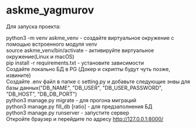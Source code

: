# askme_yagmurov
Для запуска проекта: <br/>

python3 -m venv askme_venv - создайте виртуальное окружение с помощью встроенного модуля venv <br/>
source askme_venv/bin/activate - активируйте виртуальное окружение(Linux и macOS) <br/>
pip install -r requirements.txt - установите зависимости <br/>
Создайте локально БД в PG (Докер и скрипты будут чуть позже, извините) <br/>
Создайте .env файл в папке с setting.py и добавьте следующие энвы для базы данных("DB_NAME", "DB_USER", "DB_USER_PASSWORD", "DB_HOST", "DB_DB_PORT") <br/>
python3 manage.py migrate - для прогона миграций <br/>
python3 manage.py fill_db [ratio] - для предзаполнения БД <br/>
python3 manage.py runserver - запустите сервер <br/>
Откройте браузер и перейдите по адресу http://127.0.0.1:8000/ <br/>

